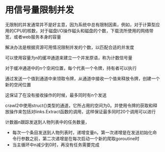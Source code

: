 # 用信号量限制并发

无限制的并发通常并不是好主意，因为系统中总有限制因素，例如，对于计算型应用的CPU的核数，对于磁盘I/O操作磁头和磁盘的个数，下载流所使用的网络带宽，或者web服务本身的容量

解决办法是根据资源可用情况限制并发的个数，以匹配合适的并发度


可以使用容量为n的缓冲通道来建立一个并发原语，称为计数信号量

对于缓冲通道中的n个空闲位置，每个代表一个令牌，持有者可以执行

通过发送一个值到通道中来领取令牌，从通道中接收一个值来释放令牌，创建一个新的空闲位置


这保证了在没有接收操作的时候，最多同时有n个发送

crawl2中使用struct{}类型的通道，它所占用的空间为0。并使用令牌的获取和释放操作来包括对links.Extract函数的调用，这样保证最多同时20个调用可以进行

计数器n跟踪发送到人物列表中的任务数量，
- 每次一个条目发送到人物列表时，递增变量n，第一次递增是在发送初始化命令行参数之前，第二次递增是在每次启动一个新的爬取goroutine时
- 当主循环中n减少到0时，再没有任务需要完成

